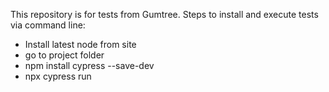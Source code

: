 This repository is for tests from Gumtree.
Steps to install and execute tests via command line:

* Install latest node from site
* go to project folder
* npm install cypress --save-dev
* npx cypress run 
